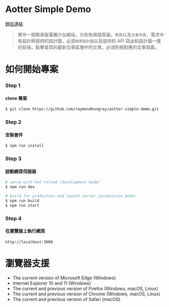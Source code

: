 # Aotter Simple Demo

[題目連結](/20190723_Aotter_Web.pdf)
> 實作一個簡易版電獺少女網站，分別有兩個頁面，`首頁`以及`文章內頁`，需求中有設計師提供的設計圖，必須`依照設計圖`以及提供的 API 寫出和設計圖一樣的前端，點擊首頁的最新文章區塊中的文章，必須到相對應的文章頁面。

# 如何開始專案
### Step 1
#### clone 專案
``` bash
$ git clone https://github.com/raymondhongray/aotter-simple-demo.git
```

### Step 2
#### 安裝套件
``` bash
$ npm run install
```

### Step 3
#### 啟動網頁伺服器

``` bash
# serve with hot reload (development mode)
$ npm run dev

# build for production and launch server (production mode)
$ npm run build
$ npm run start
```

### Step 4
#### 在瀏覽器上執行網頁
```
http://localhost:3000
```

# 瀏覽器支援
- The current version of Microsoft Edge (Windows)
- Internet Explorer 10 and 11 (Windows)
- The current and previous version of Firefox (Windows, macOS, Linux)
- The current and previous version of Chrome (Windows, macOS, Linux)
- The current and previous version of Safari (macOS)

